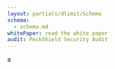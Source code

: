 ```yaml
---
layout: partials/dlimit/Schema
schema:
  - schema.md
whitePaper: read the white paper
audit: PeckShield Security Audit 
---
```

a